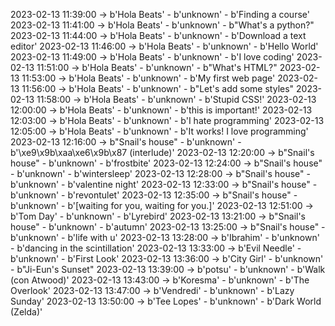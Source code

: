 2023-02-13 11:39:00 -> b'Hola Beats' - b'unknown' - b'Finding a course'
2023-02-13 11:41:00 -> b'Hola Beats' - b'unknown' - b"What's a python?"
2023-02-13 11:44:00 -> b'Hola Beats' - b'unknown' - b'Download a text editor'
2023-02-13 11:46:00 -> b'Hola Beats' - b'unknown' - b'Hello World'
2023-02-13 11:49:00 -> b'Hola Beats' - b'unknown' - b'I love coding'
2023-02-13 11:51:00 -> b'Hola Beats' - b'unknown' - b"What's HTML?"
2023-02-13 11:53:00 -> b'Hola Beats' - b'unknown' - b'My first web page'
2023-02-13 11:56:00 -> b'Hola Beats' - b'unknown' - b"Let's add some styles"
2023-02-13 11:58:00 -> b'Hola Beats' - b'unknown' - b'Stupid CSS!'
2023-02-13 12:00:00 -> b'Hola Beats' - b'unknown' - b'this is important!'
2023-02-13 12:03:00 -> b'Hola Beats' - b'unknown' - b'I hate programming'
2023-02-13 12:05:00 -> b'Hola Beats' - b'unknown' - b'It works! I love programming'
2023-02-13 12:16:00 -> b"Snail's house" - b'unknown' - b'\xe9\x9b\xaa\xe6\x9b\x87 (interlude)'
2023-02-13 12:20:00 -> b"Snail's house" - b'unknown' - b'frostbite'
2023-02-13 12:24:00 -> b"Snail's house" - b'unknown' - b'wintersleep'
2023-02-13 12:28:00 -> b"Snail's house" - b'unknown' - b'valentine night'
2023-02-13 12:33:00 -> b"Snail's house" - b'unknown' - b'revontulet'
2023-02-13 12:35:00 -> b"Snail's house" - b'unknown' - b'[waiting for you, waiting for you.]'
2023-02-13 12:51:00 -> b'Tom Day' - b'unknown' - b'Lyrebird'
2023-02-13 13:21:00 -> b"Snail's house" - b'unknown' - b'autumn'
2023-02-13 13:25:00 -> b"Snail's house" - b'unknown' - b'life with u'
2023-02-13 13:28:00 -> b'Ibrahim' - b'unknown' - b'dancing in the scintillation'
2023-02-13 13:33:00 -> b'Evil Needle' - b'unknown' - b'First Look'
2023-02-13 13:36:00 -> b'City Girl' - b'unknown' - b"Ji-Eun's Sunset"
2023-02-13 13:39:00 -> b'potsu' - b'unknown' - b'Walk (con Atwood)'
2023-02-13 13:43:00 -> b'Koresma' - b'unknown' - b'The Overlook'
2023-02-13 13:47:00 -> b'Vendredi' - b'unknown' - b'Lazy Sunday'
2023-02-13 13:50:00 -> b'Tee Lopes' - b'unknown' - b'Dark World (Zelda)'
